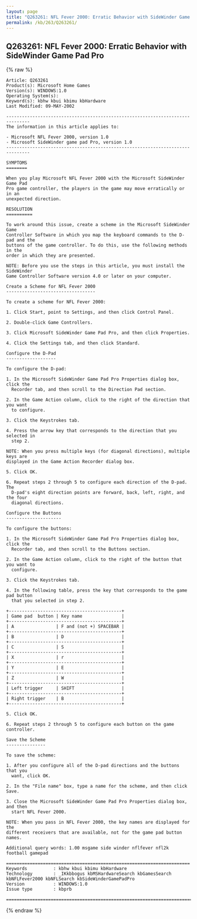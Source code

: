```yaml
---
layout: page
title: "Q263261: NFL Fever 2000: Erratic Behavior with SideWinder Game Pad Pro"
permalink: /kb/263/Q263261/
---
```


## Q263261: NFL Fever 2000: Erratic Behavior with SideWinder Game Pad Pro

{% raw %}

	Article: Q263261
	Product(s): Microsoft Home Games
	Version(s): WINDOWS:1.0
	Operating System(s): 
	Keyword(s): kbhw kbui kbimu kbHardware
	Last Modified: 09-MAY-2002
	
	-------------------------------------------------------------------------------
	The information in this article applies to:
	
	- Microsoft NFL Fever 2000, version 1.0 
	- Microsoft SideWinder game pad Pro, version 1.0 
	-------------------------------------------------------------------------------
	
	SYMPTOMS
	========
	
	When you play Microsoft NFL Fever 2000 with the Microsoft SideWinder Game Pad
	Pro game controller, the players in the game may move erratically or in an
	unexpected direction.
	
	RESOLUTION
	==========
	
	To work around this issue, create a scheme in the Microsoft SideWinder Game
	Controller Software in which you map the keyboard commands to the D-pad and the
	buttons of the game controller. To do this, use the following methods in the
	order in which they are presented.
	
	NOTE: Before you use the steps in this article, you must install the SideWinder
	Game Controller Software version 4.0 or later on your computer.
	
	Create a Scheme for NFL Fever 2000
	----------------------------------
	
	To create a scheme for NFL Fever 2000:
	
	1. Click Start, point to Settings, and then click Control Panel.
	
	2. Double-click Game Controllers.
	
	3. Click Microsoft SideWinder Game Pad Pro, and then click Properties.
	
	4. Click the Settings tab, and then click Standard.
	
	Configure the D-Pad
	-------------------
	
	To configure the D-pad:
	
	1. In the Microsoft SideWinder Game Pad Pro Properties dialog box, click the
	  Recorder tab, and then scroll to the Direction Pad section.
	
	2. In the Game Action column, click to the right of the direction that you want
	  to configure.
	
	3. Click the Keystrokes tab.
	
	4. Press the arrow key that corresponds to the direction that you selected in
	  step 2.
	
	NOTE: When you press multiple keys (for diagonal directions), multiple keys are
	displayed in the Game Action Recorder dialog box.
	
	5. Click OK.
	
	6. Repeat steps 2 through 5 to configure each direction of the D-pad. The
	  D-pad's eight direction points are forward, back, left, right, and the four
	  diagonal directions.
	
	Configure the Buttons
	---------------------
	
	To configure the buttons:
	
	1. In the Microsoft SideWinder Game Pad Pro Properties dialog box, click the
	  Recorder tab, and then scroll to the Buttons section.
	
	2. In the Game Action column, click to the right of the button that you want to
	  configure.
	
	3. Click the Keystrokes tab.
	
	4. In the following table, press the key that corresponds to the game pad button
	  that you selected in step 2.
	
	+-------------------------------------------+
	| Game pad  button | Key name               | 
	+-------------------------------------------+
	| A                | F and (not +) SPACEBAR | 
	+-------------------------------------------+
	| B                | D                      | 
	+-------------------------------------------+
	| C                | S                      | 
	+-------------------------------------------+
	| X                | r                      | 
	+-------------------------------------------+
	| Y                | E                      | 
	+-------------------------------------------+
	| Z                | W                      | 
	+-------------------------------------------+
	| Left trigger     | SHIFT                  | 
	+-------------------------------------------+
	| Right trigger    | B                      | 
	+-------------------------------------------+
	
	5. Click OK.
	
	6. Repeat steps 2 through 5 to configure each button on the game controller.
	
	Save the Scheme
	---------------
	
	To save the scheme:
	
	1. After you configure all of the D-pad directions and the buttons that you
	  want, click OK.
	
	2. In the "File name" box, type a name for the scheme, and then click Save.
	
	3. Close the Microsoft SideWinder Game Pad Pro Properties dialog box, and then
	  start NFL Fever 2000.
	
	NOTE: When you pass in NFL Fever 2000, the key names are displayed for the
	different receivers that are available, not for the game pad button names.
	
	Additional query words: 1.00 msgame side winder nflfever nfl2k football gamepad
	
	======================================================================
	Keywords          : kbhw kbui kbimu kbHardware 
	Technology        : _IKkbbogus kbMSHardwareSearch kbGamesSearch kbNFLFever2000 kbNFLSearch kbSideWinderGamePadPro
	Version           : WINDOWS:1.0
	Issue type        : kbprb
	
	=============================================================================
	

{% endraw %}
